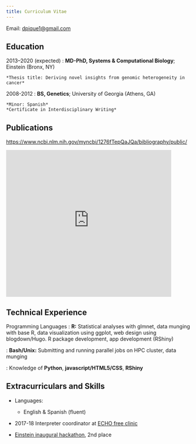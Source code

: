 ```yaml
---
title: Curriculum Vitae
---
```


Email: dpique1@gmail.com

Education
---------

2013–2020 (expected)
:   **MD-PhD, Systems & Computational Biology**; Einstein (Bronx, NY)

    *Thesis title: Deriving novel insights from genomic heterogeneity in cancer*
    
2008-2012
:   **BS, Genetics**; University of Georgia (Athens, GA)

    *Minor: Spanish*  
    *Certificate in Interdisciplinary Writing*

Publications
----------


https://www.ncbi.nlm.nih.gov/myncbi/1276fTepQaJQa/bibliography/public/

<iframe width="450" height="400" frameborder="no" src="https://www.ncbi.nlm.nih.gov/myncbi/1276fTepQaJQa/bibliography/public/"></iframe>



Technical Experience
--------------------

Programming Languages
:   **R:** Statistical analyses with glmnet, data munging with base R, data visualization using ggplot, web design using blogdown/Hugo. R package development, app development (RShiny)

:   **Bash/Unix:** Submitting and running parallel jobs on HPC cluster, data munging

:   Knowledge of **Python**, **javascript/HTML5/CSS**, **RShiny**


Extracurriculars and Skills
----------------------------------------

* Languages:

     * English & Spanish (fluent)

* 2017-18 Interpreter coordinator at [ECHO free clinic](http://www.einstein.yu.edu/students/clubs/echo/board/)

* [Einstein inaugural hackathon](https://einsteinhackathon2017.splashthat.com/), 2nd place
